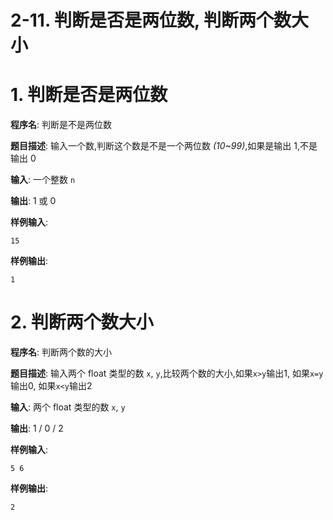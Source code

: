 # 2-11. 判断是否是两位数, 判断两个数大小

# 1. 判断是否是两位数

**程序名**: 判断是不是两位数

**题目描述**: 输入一个数,判断这个数是不是一个两位数 *(10~99)*,如果是输出 1,不是输出 0

**输入**: 一个整数 `n`

**输出**: 1 或 0

**样例输入**:
```text
15
```

**样例输出**:
```text
1
```

# 2. 判断两个数大小

**程序名**: 判断两个数的大小

**题目描述**: 输入两个 float 类型的数 `x`, `y`,比较两个数的大小,如果`x>y`输出1, 如果`x=y`输出0, 如果`x<y`输出2

**输入**: 两个 float 类型的数 `x`, `y`

**输出**: 1 / 0 / 2

**样例输入**:
```text
5 6
```

**样例输出**:
```text
2
```